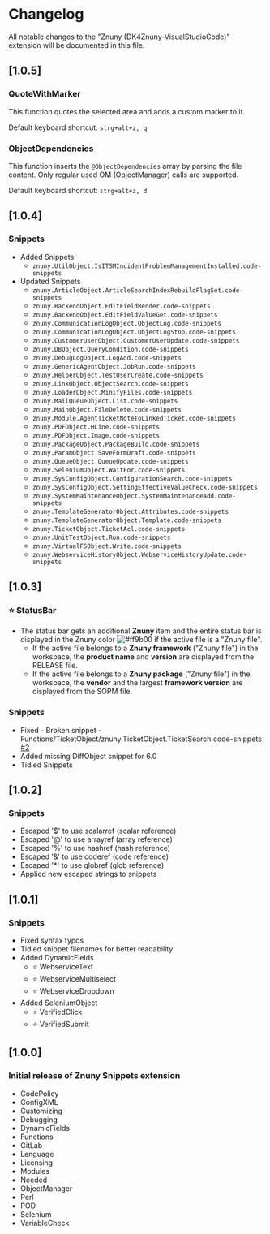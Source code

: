 # Changelog

All notable changes to the "Znuny (DK4Znuny-VisualStudioCode)" extension will be documented in this file.

## [1.0.5]

### QuoteWithMarker

This function quotes the selected area and adds a custom marker to it.

Default keyboard shortcut: ```strg+alt+z, q```

### ObjectDependencies

This function inserts the `@ObjectDependencies` array by parsing the file content. Only regular used OM (ObjectManager) calls are supported.

Default keyboard shortcut: ```strg+alt+z, d```

## [1.0.4]

### Snippets

  - Added Snippets
    - `znuny.UtilObject.IsITSMIncidentProblemManagementInstalled.code-snippets`
  - Updated Snippets
    - `znuny.ArticleObject.ArticleSearchIndexRebuildFlagSet.code-snippets`
    - `znuny.BackendObject.EditFieldRender.code-snippets`
    - `znuny.BackendObject.EditFieldValueGet.code-snippets`
    - `znuny.CommunicationLogObject.ObjectLog.code-snippets`
    - `znuny.CommunicationLogObject.ObjectLogStop.code-snippets`
    - `znuny.CustomerUserObject.CustomerUserUpdate.code-snippets`
    - `znuny.DBObject.QueryCondition.code-snippets`
    - `znuny.DebugLogObject.LogAdd.code-snippets`
    - `znuny.GenericAgentObject.JobRun.code-snippets`
    - `znuny.HelperObject.TestUserCreate.code-snippets`
    - `znuny.LinkObject.ObjectSearch.code-snippets`
    - `znuny.LoaderObject.MinifyFiles.code-snippets`
    - `znuny.MailQueueObject.List.code-snippets`
    - `znuny.MainObject.FileDelete.code-snippets`
    - `znuny.Module.AgentTicketNoteToLinkedTicket.code-snippets`
    - `znuny.PDFObject.HLine.code-snippets`
    - `znuny.PDFObject.Image.code-snippets`
    - `znuny.PackageObject.PackageBuild.code-snippets`
    - `znuny.ParamObject.SaveFormDraft.code-snippets`
    - `znuny.QueueObject.QueueUpdate.code-snippets`
    - `znuny.SeleniumObject.WaitFor.code-snippets`
    - `znuny.SysConfigObject.ConfigurationSearch.code-snippets`
    - `znuny.SysConfigObject.SettingEffectiveValueCheck.code-snippets`
    - `znuny.SystemMaintenanceObject.SystemMaintenanceAdd.code-snippets`
    - `znuny.TemplateGeneratorObject.Attributes.code-snippets`
    - `znuny.TemplateGeneratorObject.Template.code-snippets`
    - `znuny.TicketObject.TicketAcl.code-snippets`
    - `znuny.UnitTestObject.Run.code-snippets`
    - `znuny.VirtualFSObject.Write.code-snippets`
    - `znuny.WebserviceHistoryObject.WebserviceHistoryUpdate.code-snippets`

## [1.0.3]

### ⭐ StatusBar

  - The status bar gets an additional **Znuny** item and the entire status bar is displayed in the Znuny color ![#ff9b00](https://placehold.co/15x15/ff9b00/ff9b00.png) if the active file is a "Znuny file".
    - If the active file belongs to a **Znuny framework** ("Znuny file") in the workspace, the **product name** and **version** are displayed from the RELEASE file.
    - If the active file belongs to a **Znuny package** ("Znuny file") in the workspace, the **vendor** and the largest **framework version** are displayed from the SOPM file.

### Snippets

  - Fixed - Broken snippet - Functions/TicketObject/znuny.TicketObject.TicketSearch.code-snippets [#2](https://github.com/dennykorsukewitz/DK4Znuny-VisualStudioCode/issues/2)
  - Added missing DiffObject snippet for 6.0
  - Tidied Snippets

## [1.0.2]

### Snippets

  - Escaped '\$' to use scalarref (scalar reference)
  - Escaped '\@' to use arrayref (array reference)
  - Escaped '\%' to use hashref (hash reference)
  - Escaped '\&' to use coderef (code reference)
  - Escaped '\*' to use globref (glob reference)
  - Applied new escaped strings to snippets

## [1.0.1]

### Snippets

  - Fixed syntax typos
  - Tidied snippet filenames for better readability
  - Added DynamicFields
    - ⭐ WebserviceText
    - ⭐ WebserviceMultiselect
    - ⭐ WebserviceDropdown
  - Added SeleniumObject
    - ⭐ VerifiedClick
    - ⭐ VerifiedSubmit

## [1.0.0]

### Initial release of Znuny Snippets extension

  - CodePolicy
  - ConfigXML
  - Customizing
  - Debugging
  - DynamicFields
  - Functions
  - GitLab
  - Language
  - Licensing
  - Modules
  - Needed
  - ObjectManager
  - Perl
  - POD
  - Selenium
  - VariableCheck
